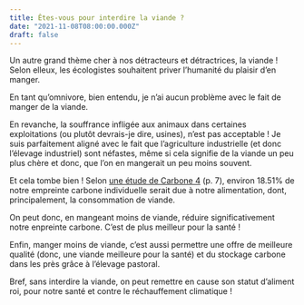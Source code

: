```yaml
---
title: Êtes-vous pour interdire la viande ?
date: "2021-11-08T08:00:00.000Z"
draft: false
---
```


Un autre grand thème cher à nos détracteurs et détractrices, la viande ! Selon elleux, les écologistes souhaitent priver l’humanité du plaisir d’en manger.

En tant qu’omnivore, bien entendu, je n’ai aucun problème avec le fait de manger de la viande.

En revanche, la souffrance infligée aux animaux dans certaines exploitations (ou plutôt devrais-je dire, usines), n’est pas acceptable ! Je suis parfaitement aligné avec le fait que l’agriculture industrielle (et donc l’élevage industriel) sont néfastes, même si cela signifie de la viande un peu plus chère et donc, que l’on en mangerait un peu moins souvent.

Et cela tombe bien ! Selon [une étude de Carbone 4](https://www.carbone4.com/wp-content/uploads/2019/06/Publication-Carbone-4-Faire-sa-part-pouvoir-responsabilite-climat.pdf) (p. 7), environ 18.51% de notre empreinte carbone individuelle serait due à notre alimentation, dont, principalement, la consommation de viande.

On peut donc, en mangeant moins de viande, réduire significativement notre enpreinte carbone. C’est de plus meilleur pour la santé !

Enfin, manger moins de viande, c’est aussi permettre une offre de meilleure qualité (donc, une viande meilleure pour la santé) et du stockage carbone dans les près grâce à l’élevage pastoral.

Bref, sans interdire la viande, on peut remettre en cause son statut d’aliment roi, pour notre santé et contre le réchauffement climatique !
